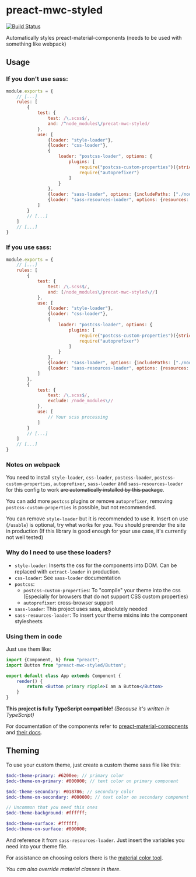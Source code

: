# preact-mwc-styled
[![Build Status](https://travis-ci.com/cromefire/preact-mwc-styled.svg?branch=master)](https://travis-ci.com/cromefire/preact-mwc-styled)

Automatically styles preact-material-components (needs to be used with something like webpack)

## Usage
### If you don't use sass:
```javascript
module.exports = {
    // [...]
    rules: [
        {
            test: {
                test: /\.scss$/,
                and: /^node_modules\/precat-mwc-styled/
            },
            use: [
                {loader: "style-loader"},
                {loader: "css-loader"},
                {
                    loader: "postcss-loader", options: {
                        plugins: [
                            require("postcss-custom-properties")({strict: false, preserve: true}),
                            require("autoprefixer")
                        ]
                    }
                },
                {loader: "sass-loader", options: {includePaths: ["./node_modules"]}},
                {loader: "sass-resources-loader", options: {resources: "<path to your theme>"}}
            ]
        }
        // [...]
    ]
    // [...]
}
```

### If you use sass:
```javascript
module.exports = {
    // [...]
    rules: [
        {
            test: {
                test: /\.scss$/,
                and: [/node_modules\/precat-mwc-styled\//]
            },
            use: [
                {loader: "style-loader"},
                {loader: "css-loader"},
                {
                    loader: "postcss-loader", options: {
                        plugins: [
                            require("postcss-custom-properties")({strict: false, preserve: true}),
                            require("autoprefixer")
                        ]
                    }
                },
                {loader: "sass-loader", options: {includePaths: ["./node_modules"]}},
                {loader: "sass-resources-loader", options: {resources: "<path to your theme (see Theming)>"}}
            ]
        },
        {
            test: {
                test: /\.scss$/,
                exclude: /node_modules\//
            },
            use: [
                // Your scss processing
            ]
        }
        // [...]
    ]
    // [...]
}
```

### Notes on webpack
You need to install `style-loader`, `css-loader`, `postcss-loader`, `postcss-custom-properties`, `autoprefixer`,
`sass-loader` and `sass-resources-loader` for this config to work ~~are automatically installed by this package~~.

You can add more `postcss` plugins or remove `autoprefixer`, removing `postcss-custom-properties` is possible,
but not recommended.

You can remove `style-loader` but it is recommended to use it.
Insert on use (`/usable`) is optional, try what works for you.
You should prerender the site in production
(If this library is good enough for your use case, it's currently not well tested)

### Why do I need to use these loaders?
* `style-loader`: Inserts the css for the components into DOM. Can be replaced with `extract-loader` in production.
* `css-loader`: See `sass-loader` documentation
* `postcss`:
  * `postcss-custom-properties`: To "compile" your theme into the css 
  (Especially for browsers that do not support CSS custom properties)
  * `autoprefixer`: cross-browser support
* `sass-loader`: This project uses sass, absolutely needed
* `sass-resources-loader`: To insert your theme mixins into the component stylesheets

### Using them in code
Just use them like:
``` jsx harmony
import {Component, h} from "preact";
import Button from "preact-mwc-styled/Button";

export default class App extends Component {
    render() {
        return <Button primary ripple>I am a Button</Button>
    }
}
```
**This project is fully TypeScript compatible!** _(Because it's written in TypeScript)_

For documentation of the components refer to
 [preact-material-components](https://github.com/prateekbh/preact-material-components) and
 [their docs](https://material.preactjs.com/).

## Theming
To use your custom theme, just create a custom theme sass file like this:
```scss
$mdc-theme-primary: #6200ee; // primary color
$mdc-theme-on-primary: #000000; // text color on primary component

$mdc-theme-secondary: #018786; // secondary color
$mdc-theme-on-secondary: #000000; // text color on secondary component

// Uncommon that you need this ones
$mdc-theme-background: #ffffff;

$mdc-theme-surface: #ffffff;
$mdc-theme-on-surface: #000000;
```
And reference it from `sass-resources-loader`. Just insert the variables you need into your theme file.

For assistance on choosing colors there is the [material color tool](https://material.io/tools/color/).

_You can also override material classes in there_.
